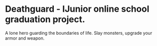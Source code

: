 # Deathguard - IJunior online school graduation project.
A lone hero guarding the boundaries of life. Slay monsters, upgrade your armor and weapon.
